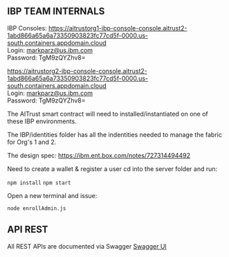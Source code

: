 ## IBP TEAM INTERNALS  
IBP Consoles:
https://aitrustorg1-ibp-console-console.aitrust2-1abd866a65a6a73350903823fc77cd5f-0000.us-south.containers.appdomain.cloud <br/>
Login: markparz@us.ibm.com <br/>
Password: TgM9zQYZhv8= <br/>

https://aitrustorg2-ibp-console-console.aitrust2-1abd866a65a6a73350903823fc77cd5f-0000.us-south.containers.appdomain.cloud <br/>
Login: markparz@us.ibm.com <br/>
Password: TgM9zQYZhv8= <br/>

The AITrust smart contract will need to installed/instantiated on one of these IBP environments. 

The IBP/identities folder has all the indentities needed to manage the fabric for Org's 1 and 2. 

The design spec: https://ibm.ent.box.com/notes/727314494492

Need to create a wallet & register a user 
cd into the server folder and run:

`npm install`
`npm start`

Open a new terminal and issue:

`node enrollAdmin.js`

## API REST
All REST APIs are documented via Swagger 
[Swagger UI](http://aitrust2-1abd866a65a6a73350903823fc77cd5f-0000.us-south.containers.appdomain.cloud/api-docs/#/)
